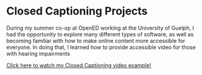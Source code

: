 # Closed Captioning Projects #

<p> During my summer co-op at OpenED working at the University of Guelph, I had the opportunity to explore many different types of software, as well as becoming familiar with how to make online content more accessible for everyone. In doing that, I learned how to provide accessible video for those with hearing impairments </p>


<a href="https://youtu.be/madqMSJdha0" target="_blank">Click here to watch my Closed Captioning video example!</a>

<!---[![Lyric Video](https://i9.ytimg.com/vi_webp/4VbzUdvcKuo/mqdefault.webp?time=1607478600000&sqp=CMjawP4F&rs=AOn4CLALp6T3AjoQVe1h8tDOrc3xdJiVlw)](https://youtu.be/madqMSJdha0){:target="_blank"}--->